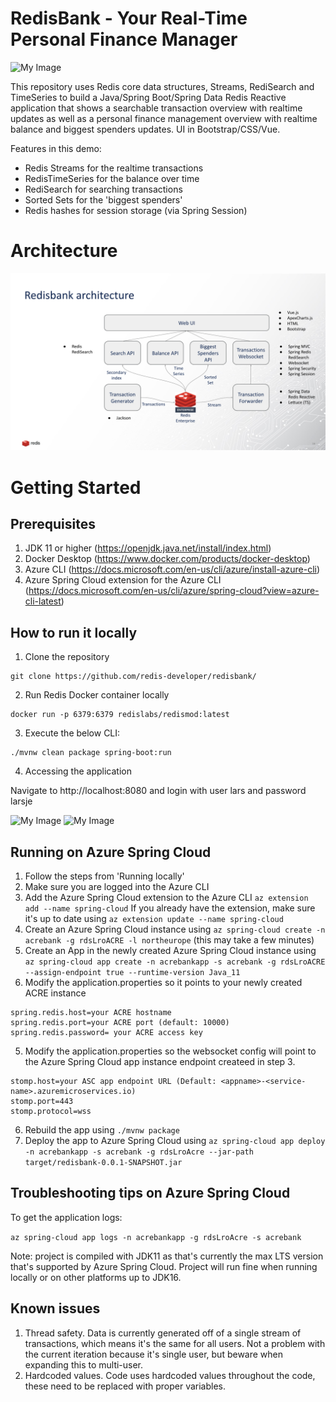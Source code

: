 # RedisBank - Your Real-Time Personal Finance Manager 

![My Image](https://github.com/redis-developer/redisbank/blob/main/redisbank2.png)

This repository uses Redis core data structures, Streams, RediSearch and TimeSeries to build a
Java/Spring Boot/Spring Data Redis Reactive application that shows a searchable transaction overview with realtime updates
as well as a personal finance management overview with realtime balance and biggest spenders updates. UI in Bootstrap/CSS/Vue.

Features in this demo:

- Redis Streams for the realtime transactions
- RedisTimeSeries for the balance over time
- RediSearch for searching transactions
- Sorted Sets for the 'biggest spenders'
- Redis hashes for session storage (via Spring Session)

# Architecture
<img src="architecture.png"/>

# Getting Started

## Prerequisites

1. JDK 11 or higher (https://openjdk.java.net/install/index.html)
2. Docker Desktop (https://www.docker.com/products/docker-desktop)
3. Azure CLI (https://docs.microsoft.com/en-us/cli/azure/install-azure-cli)
4. Azure Spring Cloud extension for the Azure CLI (https://docs.microsoft.com/en-us/cli/azure/spring-cloud?view=azure-cli-latest)

## How to run it locally

1. Clone the repository

```
git clone https://github.com/redis-developer/redisbank/
```

2. Run Redis Docker container locally

```
docker run -p 6379:6379 redislabs/redismod:latest
```

3. Execute the below CLI:

```
./mvnw clean package spring-boot:run
```

4. Accessing the application

Navigate to http://localhost:8080 and login with user lars and password larsje

![My Image](https://github.com/redis-developer/redisbank/blob/main/redisbank1.png)
![My Image](https://github.com/redis-developer/redisbank/blob/main/redisbank2.png)

## Running on Azure Spring Cloud

1. Follow the steps from 'Running locally'
2. Make sure you are logged into the Azure CLI
3. Add the Azure Spring Cloud extension to the Azure CLI `az extension add --name spring-cloud` If you already have the extension, make sure it's up to date using `az extension update --name spring-cloud`
2. Create an Azure Spring Cloud instance using `az spring-cloud create -n acrebank -g rdsLroACRE -l northeurope` (this may take a few minutes)
3. Create an App in the newly created Azure Spring Cloud instance using `az spring-cloud app create -n acrebankapp -s acrebank -g rdsLroACRE --assign-endpoint true --runtime-version Java_11`
4. Modify the application.properties so it points to your newly created ACRE instance

```
spring.redis.host=your ACRE hostname
spring.redis.port=your ACRE port (default: 10000)
spring.redis.password= your ACRE access key
```

5. Modify the application.properties so the websocket config will point to the Azure Spring Cloud app instance endpoint createed in step 3.

```
stomp.host=your ASC app endpoint URL (Default: <appname>-<service-name>.azuremicroservices.io)
stomp.port=443
stomp.protocol=wss
```

6. Rebuild the app using `./mvnw package`
7. Deploy the app to Azure Spring Cloud using `az spring-cloud app deploy -n acrebankapp -s acrebank -g rdsLroAcre --jar-path target/redisbank-0.0.1-SNAPSHOT.jar`

## Troubleshooting tips on Azure Spring Cloud

To get the application logs:

`az spring-cloud app logs -n acrebankapp -g rdsLroAcre -s acrebank`

Note: project is compiled with JDK11 as that's currently the max LTS version that's supported by Azure Spring Cloud. Project will run fine when running locally or on other platforms up to JDK16.

## Known issues

1. Thread safety. Data is currently generated off of a single stream of transactions, which means it's the same for all users. Not a problem with the current iteration because it's single user, but beware when expanding this to multi-user.
2. Hardcoded values. Code uses hardcoded values throughout the code, these need to be replaced with proper variables.
